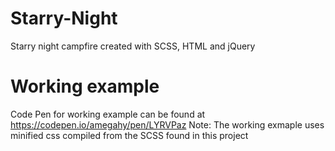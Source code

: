 # Starry-Night
Starry night campfire created with SCSS, HTML and jQuery

# Working example
Code Pen for working example can be found at https://codepen.io/amegahy/pen/LYRVPaz
Note: The working exmaple uses minified css compiled from the SCSS found in this project